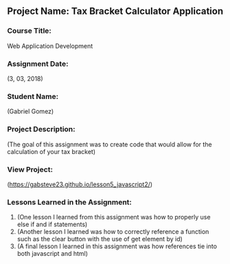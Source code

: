 ## Project Name:  Tax Bracket Calculator Application

### Course Title:
Web Application Development

### Assignment Date:  
(3, 03, 2018)

### Student Name:  
(Gabriel Gomez)

### Project Description:
(The goal of this assignment was to create code that would allow for the calculation of your tax bracket)

### View Project:
(https://gabsteve23.github.io/lesson5_javascript2/)

### Lessons Learned in the Assignment:
1. (One lesson I learned from this assignment was how to properly use else if and if statements)
2. (Another lesson I learned was how to correctly reference a function such as the clear button with the use of get element by id)
3. (A final lesson I learned in this assignment was how references tie into both javascript and html)

